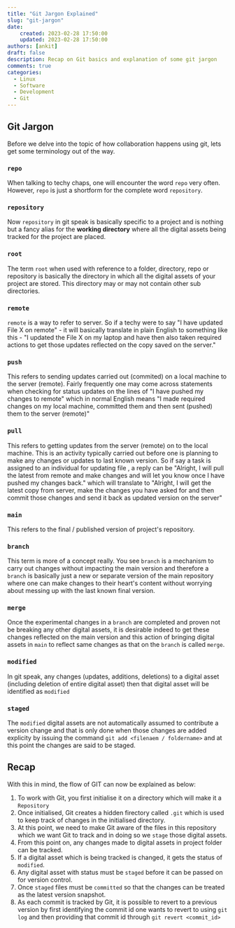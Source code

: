 ```yaml
---
title: "Git Jargon Explained"
slug: "git-jargon"
date: 
    created: 2023-02-28 17:50:00
    updated: 2023-02-28 17:50:00
authors: [ankit]
draft: false
description: Recap on Git basics and explanation of some git jargon
comments: true
categories:
  - Linux
  - Software
  - Development
  - Git
---
```


## Git Jargon

Before we delve into the topic of how collaboration happens using git, lets get some terminology out of the way. 

<!-- more -->

### `repo` 

When talking to techy chaps, one will encounter the word `repo` very often. However, `repo` is just a shortform for the complete word `repository`.

### `repository`

Now `repository` in git speak is basically specific to a project and is nothing but a fancy alias for the **working directory** where all the digital assets being tracked for the project are placed.

### `root`

The term `root` when used with reference to a folder, directory, repo or repository is basically the directory in which all the digital assets of your project are stored. This directory may or may not contain other sub directories.

### `remote`

`remote` is a way to refer to server. So if a techy were to say "I have updated File X on remote" - it will basically translate in plain English to something like this - "I updated the File X on my laptop and have then also taken required actions to get those updates reflected on the copy saved on the server."

### `push`

This refers to sending updates carried out (commited) on a local machine to the server (remote). Fairly frequently one may come across statements when checking for status updates on the lines of "I have pushed my changes to remote" which in normal English means "I made required changes on my local machine, committed them and then sent (pushed) them to the server (remote)"

### `pull`

This refers to getting updates from the server (remote) on to the local machine. This is an activity typically carried out before one is planning to make any changes or updates to last known version. So if say a task is assigned to an individual for updating file , a reply can be "Alright, I will pull the latest from remote and make changes and will let you know once I have pushed my changes back." which will translate to "Alright, I will get the latest copy from server, make the changes you have asked for and then commit those changes and send it back as updated version on the server"

### `main`

This refers to the final / published version of project's repository.

### `branch`

This term is more of a concept really. You see `branch` is a mechanism to carry out changes without impacting the main version and therefore a `branch` is basically just a new or separate version of the main repository where one can make changes to their heart's content without worrying about messing up with the last known final version.

### `merge`

Once the experimental changes in a `branch` are completed and proven not be breaking any other digital assets, it is desirable indeed to get these changes reflected on the main version and this action of bringing digital assets in `main` to reflect same changes as that on the `branch` is called `merge`.

### `modified`

In git speak, any changes (updates, additions, deletions) to a digital asset (including deletion of entire digital asset) then that digital asset will be identified as `modified`

### `staged`

The `modified` digital assets are not automatically assumed to contribute a version change and that is only done when those changes are added explicity by issuing the command `git add <filenaem / foldername>` and at this point the changes are said to be staged.


## Recap

With this in mind, the flow of GIT can now be explained as below:

1. To work with Git, you first initialise it on a directory which will make it a `Repository`
2. Once initialised, Git creates a hidden firectory called `.git` which is used to keep track of changes in the initialised directory.
3. At this point, we need to make Git aware of the files in this repository which we want Git to track and in doing so we `stage` those digital assets.
4. From this point on, any changes made to digital assets in project folder can be tracked.
5. If a digital asset which is being tracked is changed, it gets the status of `modified`.
6. Any digital asset with status must be `staged` before it can be passed on for version control.
7. Once `staged` files must be `committed` so that the changes can be treated as the latest version snapshot.
8. As each commit is tracked by Git, it is possible to revert to a previous version by first identifying the commit id one wants to revert to using `git log` and then providing that commit id through `git revert <commit_id>`